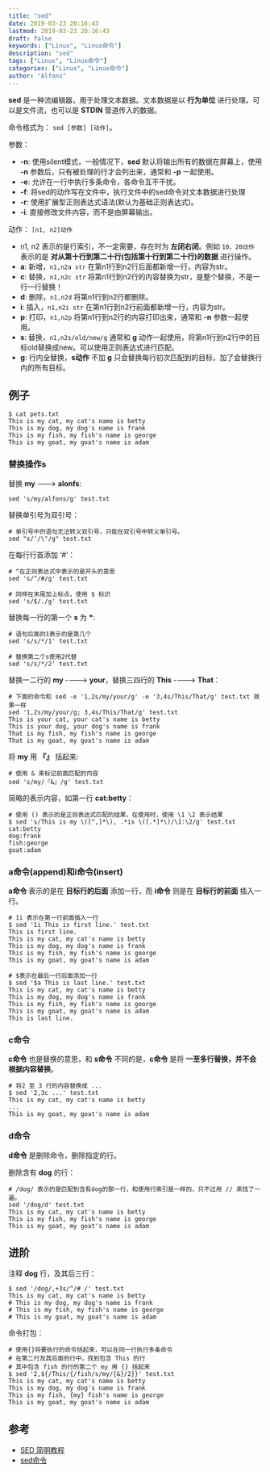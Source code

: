 ```yaml
---
title: "sed"
date: 2019-03-23 20:16:43
lastmod: 2019-03-23 20:16:43
draft: false
keywords: ["Linux", "Linux命令"]
description: "sed"
tags: ["Linux", "Linux命令"]
categories: ["Linux", "Linux命令"]
author: "Alfons"
---
```


**sed** 是一种流编辑器，用于处理文本数据。文本数据是以 **行为单位** 进行处理。可以是文件流，也可以是 **STDIN** 管道传入的数据。

命令格式为： `sed [参数] [动作]`。

<!--more-->

参数：

- **-n**: 使用silent模式，一般情况下，**sed** 默认将输出所有的数据在屏幕上，使用 **-n** 参数后，只有被处理的行才会列出来，通常和 **-p** 一起使用。
- **-e**: 允许在一行中执行多条命令，各命令互不干扰。
- **-f**: 将sed的动作写在文件中，执行文件中的sed命令对文本数据进行处理
- **-r**: 使用扩展型正则表达式语法(默认为基础正则表达式)。
- **-i**: 直接修改文件内容，而不是由屏幕输出。

动作： `[n1, n2]动作`

- n1, n2 表示的是行索引，不一定需要，存在时为 **左闭右闭**。例如 `10，20动作` 表示的是 **对从第十行到第二十行(包括第十行到第二十行)的数据** 进行操作。
- **a**: 新增，`n1,n2a str` 在第n1行到n2行后面都新增一行，内容为str。
- **c**: 替换，`n1,n2c str` 将第n1行到n2行的内容替换为str，是整个替换，不是一行一行替换！
- **d**: 删除，`n1,n2d` 将第n1行到n2行都删除。
- **i**: 插入，`n1,n2i str` 在第n1行到n2行前面都新增一行，内容为str。
- **p**: 打印，`n1,n2p` 将第n1行到n2行的内容打印出来，通常和 **-n** 参数一起使用。
- **s**: 替换，`n1,n2s/old/new/g` 通常和 **g** 动作一起使用，将第n1行到n2行中的目标old替换成new。可以使用正则表达式进行匹配。
- **g**: 行内全替换，**s动作** 不加 **g** 只会替换每行初次匹配到的目标，加了会替换行内的所有目标。

## 例子

```shell
$ cat pets.txt
This is my cat, my cat's name is betty
This is my dog, my dog's name is frank
This is my fish, my fish's name is george
This is my goat, my goat's name is adam
```

### 替换操作s

替换 **my** ---> **alonfs**:

```shell
sed 's/my/alfons/g' test.txt
```

替换单引号为双引号：

```shell
# 单引号中的语句无法转义双引号，只能在双引号中转义单引号。
sed "s/'/\"/g" test.txt
```

在每行行首添加 ‘#’：

```shell
# ^在正则表达式中表示的是开头的意思
sed 's/^/#/g' test.txt

# 同样在末尾加上标点，使用 $ 标识
sed 's/$/./g' test.txt
```

替换每一行的第一个 **s** 为 **\***:

```shell
# 语句后面的1表示的是第几个
sed 's/s/*/1' test.txt

# 替换第二个s使用2代替
sed 's/s/*/2' test.txt
```

替换一二行的 **my** ----> **your**，替换三四行的 **This** ----> **That**：

```shell
# 下面的命令和 sed -e '1,2s/my/your/g' -e '3,4s/This/That/g' test.txt 效果一样
sed '1,2s/my/your/g; 3,4s/This/That/g' test.txt
This is your cat, your cat's name is betty
This is your dog, your dog's name is frank
That is my fish, my fish's name is george
That is my goat, my goat's name is adam
```

将 **my** 用 **『』** 括起来:

```shell
# 使用 & 来标记前面匹配的内容
sed 's/my/『&』/g' test.txt
```

简略的表示内容，如第一行 **cat:betty**：

```shell
# 使用 () 表示的是正则表达式匹配的结果，在使用时，使用 \1 \2 表示结果
$ sed 's/This is my \([^,]*\), .*is \([.*]*\)/\1:\2/g' test.txt
cat:betty
dog:frank
fish:george
goat:adam
```

### a命令(append)和i命令(insert)

**a命令** 表示的是在 **目标行的后面** 添加一行，而 **i命令** 则是在 **目标行的前面** 插入一行。

```shell
# 1i 表示在第一行前面插入一行
$ sed '1i This is first line.' test.txt 
This is first line.
This is my cat, my cat's name is betty
This is my dog, my dog's name is frank
This is my fish, my fish's name is george
This is my goat, my goat's name is adam

# $表示在最后一行后面添加一行
$ sed '$a This is last line.' test.txt 
This is my cat, my cat's name is betty
This is my dog, my dog's name is frank
This is my fish, my fish's name is george
This is my goat, my goat's name is adam
This is last line.
```

### c命令

**c命令** 也是替换的意思，和 **s命令** 不同的是，**c命令** 是将 **一至多行替换，并不会根据内容替换**。

```shell
# 将2 至 3 行的内容替换成 ...
$ sed '2,3c ...' test.txt 
This is my cat, my cat's name is betty
...
This is my goat, my goat's name is adam
```

### d命令

**d命令** 是删除命令，删除指定的行。

删除含有 **dog** 的行：

```shell
# /dog/ 表示的是匹配到含有dog的那一行，和使用行索引是一样的，只不过用 // 来找了一遍。
sed '/dog/d' test.txt
This is my cat, my cat's name is betty
This is my fish, my fish's name is george
This is my goat, my goat's name is adam
```

## 进阶

注释 **dog** 行，及其后三行：

```shell
$ sed '/dog/,+3s/^/# /' test.txt 
This is my cat, my cat's name is betty
# This is my dog, my dog's name is frank
# This is my fish, my fish's name is george
# This is my goat, my goat's name is adam
```

命令打包：

```shell
# 使用{}将要执行的命令括起来，可以在同一行执行多条命令
# 在第二行及其后面的行中，找到包含 This 的行
# 其中包含 fish 的行的第二个 my 用 {} 括起来
$ sed '2,${/This/{/fish/s/my/{&}/2}}' test.txt 
This is my cat, my cat's name is betty
This is my dog, my dog's name is frank
This is my fish, {my} fish's name is george
This is my goat, my goat's name is adam
```

## 参考

- [SED 简明教程](https://coolshell.cn/articles/9104.html)
- [sed命令](http://man.linuxde.net/sed)